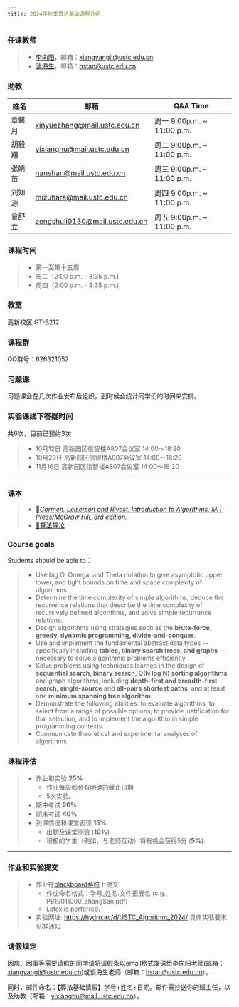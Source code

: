 ```yaml
---
title: 2024年秋季算法基础课程介绍
---
```


### 任课教师
> - [李向阳](http://staff.ustc.edu.cn/~xiangyangli/)，邮箱：xiangyangli@ustc.edu.cn
> - [谈海生](http://staff.ustc.edu.cn/~hstan/research.html)，邮箱：hstan@ustc.edu.cn

### 助教

| 姓名   | 邮箱                           | Q&A Time                   |
| ------ | ------------------------------ | -------------------------- |
| 章馨月 | xinyuezhang@mail.ustc.edu.cn   | 周一 9:00p.m. ~ 11:00 p.m. |
| 胡毅翔 | yixianghu@mail.ustc.edu.cn     | 周二 9:00p.m. ~ 11:00 p.m. |
| 张婧苗 | nanshan@mail.ustc.edu.cn       | 周三 9:00p.m. ~ 11:00 p.m. |
| 刘知源 | mizuhara@mail.ustc.edu.cn      | 周四 9:00p.m. ~ 11:00 p.m. |
| 曾舒立 | zengshuli0130@mail.ustc.edu.cn | 周五 9:00p.m. ~ 11:00 p.m. |

### 课程时间
> - 第一至第十五周
> - 周二（2:00 p.m. - 3:35 p.m.)
> - 周四（2:00 p.m. - 3:35 p.m.)

### 教室

高新校区 GT-B212

### 课程群

QQ群号：626321052

### 习题课

习题课会在几次作业发布后组织，到时候会统计同学们的时间来安排。

### 实验课线下答疑时间

共6次，目前已预约3次

> - 10月12日 高新园区信智楼A807会议室 14:00～18:20
> - 10月23日 高新园区信智楼A907会议室 14:00～18:20
> - 11月16日 高新园区信智楼A807会议室 14:00～18:20

----

### 课本

> - [📖*Cormen, Leiserson and Rivest, Introduction to Algorithms, MIT Press/McGraw Hill, 3rd edition.* ](https://rec.ustc.edu.cn/share/a7256ea0-66a7-11ef-8ae6-e76395b22aca)
> - [📖算法导论](https://rec.ustc.edu.cn/share/8e035aa0-66a7-11ef-aa30-7f8a633bf906)

### Course goals

Students should be able to：
> - Use big O, Omega, and Theta notation to give asymptotic upper, lower, and tight bounds on time and space complexity of algorithms.
> - Determine the time complexity of simple algorithms, deduce the recurrence relations that describe the time complexity of recursively defined algorithms, and solve simple recurrence relations.
> - Design algorithms using strategies such as the <b>brute-force, greedy, dynamic programming, divide-and-conquer</b>.
> - Use and implement the fundamental abstract data types --specifically including <b> tables, binary search trees, and graphs</b> -- necessary to solve algorithmic problems efficiently.
> - Solve problems using techniques learned in the design of <b>sequential search, binary search, O(N log N) sorting algorithms</b>, and graph algorithms, including <b>depth-first and breadth-first search, single-source</b> and <b>all-pairs shortest paths</b>, and at least one <b>minimum spanning tree algorithm</b>.
> - Demonstrate the following abilities: to evaluate algorithms, to select from a range of possible options, to provide justification for that selection, and to implement the algorithm in simple programming contexts.
> - Communicate theoretical and experimental analyses of algorithms.

### 课程评估

> - 作业和实验 **25%** 
>   - 作业每周都会有明确的截止日期
>   - 5次实验。
> - 期中考试 **20%**
> - 期末考试 **40%**
> - 到课情况和课堂表现 **15%**
>   - 出勤及课堂测验 (**10%**).
>   - 积极的学生（例如，与老师互动）将有机会获得5分 (**5%**).

----

### 作业和实验提交

> - 作业在[blackboard系统](https://www.bb.ustc.edu.cn/)上提交
>   - 作业命名格式：学号_姓名.文件拓展名 (c.g., PB19011000_ZhangSan.pdf)
>   - Latex is perferred.
> - 实验网址: https://hydro.ac/d/USTC_Algorithm_2024/ 具体实验要求见群通知

### 请假规定

因病、因事等需要请假的同学请将请假条以email格式发送给李向阳老师(邮箱：xiangyangli@ustc.edu.cn)或谈海生老师（邮箱：hstan@ustc.edu.cn）。

同时，邮件命名：【算法基础请假】学号+姓名+日期。邮件需抄送你的班主任，以及助教（邮箱：yixianghu@mail.ustc.edu.cn）。
